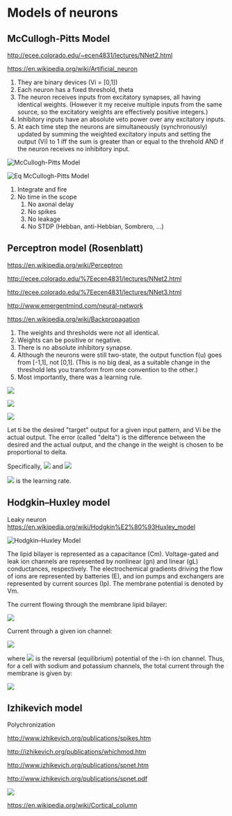 # Models of neurons 

## McCullogh-Pitts Model

http://ecee.colorado.edu/~ecen4831/lectures/NNet2.html

https://en.wikipedia.org/wiki/Artificial_neuron

1. They are binary devices (Vi = [0,1])
1. Each neuron has a fixed threshold, theta
1. The neuron receives inputs from excitatory synapses, all having identical weights. (However it my receive multiple inputs from the same source, so the excitatory weights are effectively positive integers.)
1. Inhibitory inputs have an absolute veto power over any excitatory inputs.
1. At each time step the neurons are simultaneously (synchronously) updated by summing the weighted excitatory inputs and setting the output (Vi) to 1 iff the sum is greater than or equal to the threhold AND if the neuron receives no inhibitory input.

![McCullogh-Pitts Model](http://ecee.colorado.edu/%7Eecen4831/lectures/MPneuron.gif)

![Eq McCullogh-Pitts Model](http://ecee.colorado.edu/%7Eecen4831/lectures/NN2img1.gif)

1. Integrate and fire 
1. No time in the scope
   1. No axonal delay
   1. No spikes 
   1. No leakage
   1. No STDP (Hebban, anti-Hebbian, Sombrero, ...)

## Perceptron model (Rosenblatt) 

https://en.wikipedia.org/wiki/Perceptron

http://ecee.colorado.edu/%7Eecen4831/lectures/NNet2.html

http://ecee.colorado.edu/%7Eecen4831/lectures/NNet3.html

http://www.emergentmind.com/neural-network

https://en.wikipedia.org/wiki/Backpropagation

1. The weights and thresholds were not all identical.
1. Weights can be positive or negative.
1. There is no absolute inhibitory synapse.
1. Although the neurons were still two-state, the output function f(u) goes from [-1,1], not [0,1]. (This is no big deal, as a suitable change in the threshold lets you transform from one convention to the other.)
1. Most importantly, there was a learning rule.

![](http://ecee.colorado.edu/~ecen4831/lectures/percept.gif)

![](http://ecee.colorado.edu/~ecen4831/lectures/NN2img4.gif)

![](http://ecee.colorado.edu/~ecen4831/lectures/NN2img5.gif)

Let ti be the desired "target" output for a given input pattern, and Vi be the actual output. The error (called "delta") is the difference between the desired and the actual output, and the change in the weight is chosen to be proportional to delta.

Specifically, ![](http://ecee.colorado.edu/~ecen4831/lectures/NN2img6.gif) and ![](http://ecee.colorado.edu/~ecen4831/lectures/NN2img7.gif)

![](http://ecee.colorado.edu/%7Eecen4831/lectures/NN2img8.gif) is the learning rate.
## Hodgkin–Huxley model

Leaky neuron
https://en.wikipedia.org/wiki/Hodgkin%E2%80%93Huxley_model

![Hodgkin–Huxley Model](https://upload.wikimedia.org/wikipedia/commons/c/cf/Hodgkin-Huxley.jpg)

The lipid bilayer is represented as a capacitance (Cm). Voltage-gated and leak ion channels are represented by nonlinear (gn) and linear (gL) conductances, respectively. The electrochemical gradients driving the flow of ions are represented by batteries (E), and ion pumps and exchangers are represented by current sources (Ip). The membrane potential is denoted by Vm.

The current flowing through the membrane lipid bilayer:

![](https://wikimedia.org/api/rest_v1/media/math/render/svg/8d2b282ed79a5aa53454391d91291c9eb10fd4bf)

Current through a given ion channel:

![](https://wikimedia.org/api/rest_v1/media/math/render/svg/a796521d399a707af47af8ef7c2e6b5bea441449)

where ![](https://wikimedia.org/api/rest_v1/media/math/render/svg/f300b83673e961a9d48f3862216b167f94e5668c) is the reversal (equilibrium) potential of the i-th ion channel. Thus, for a cell with sodium and potassium channels, the total current through the membrane is given by:

![](https://wikimedia.org/api/rest_v1/media/math/render/svg/58ee17a4f52f7defa01af4e77bae2c348cd76d64)


## Izhikevich model

Polychronization

http://www.izhikevich.org/publications/spikes.htm

http://izhikevich.org/publications/whichmod.htm

http://www.izhikevich.org/publications/spnet.htm

http://www.izhikevich.org/publications/spnet.pdf

![](http://www.izhikevich.org/publications/izhik.gif)




https://en.wikipedia.org/wiki/Cortical_column
